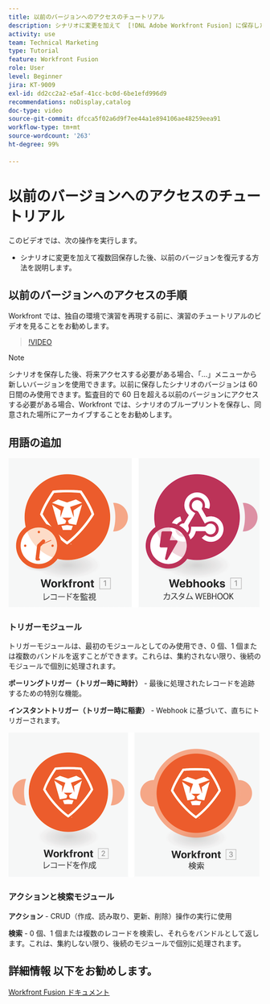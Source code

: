 ```yaml
---
title: 以前のバージョンへのアクセスのチュートリアル
description: シナリオに変更を加えて  [!DNL Adobe Workfront Fusion] に保存した後、以前のバージョンを復元する方法を説明します。
activity: use
team: Technical Marketing
type: Tutorial
feature: Workfront Fusion
role: User
level: Beginner
jira: KT-9009
exl-id: dd2cc2a2-e5af-41cc-bc0d-6be1efd996d9
recommendations: noDisplay,catalog
doc-type: video
source-git-commit: dfcca5f02a6d9f7ee44a1e894106ae48259eea91
workflow-type: tm+mt
source-wordcount: '263'
ht-degree: 99%

---
```


# 以前のバージョンへのアクセスのチュートリアル

このビデオでは、次の操作を実行します。

* シナリオに変更を加えて複数回保存した後、以前のバージョンを復元する方法を説明します。

## 以前のバージョンへのアクセスの手順

Workfront では、独自の環境で演習を再現する前に、演習のチュートリアルのビデオを見ることをお勧めします。

>[!VIDEO](https://video.tv.adobe.com/v/335268/?quality=12&learn=on&enablevpops)

>[!NOTE]
>
>シナリオを保存した後、将来アクセスする必要がある場合、「...」メニューから新しいバージョンを使用できます。以前に保存したシナリオのバージョンは 60 日間のみ使用できます。監査目的で 60 日を超える以前のバージョンにアクセスする必要がある場合、Workfront では、シナリオのブループリントを保存し、同意された場所にアーカイブすることをお勧めします。


## 用語の追加

![監視レコードとカスタム web フックモジュールの画像](assets/understand-the-basics-3.png)

### トリガーモジュール

トリガーモジュールは、最初のモジュールとしてのみ使用でき、0 個、1 個または複数のバンドルを返すことができます。これらは、集約されない限り、後続のモジュールで個別に処理されます。

**ポーリングトリガー（トリガー時に時計）** - 最後に処理されたレコードを追跡するための特別な機能。

**インスタントトリガー（トリガー時に稲妻）** - Webhook に基づいて、直ちにトリガーされます。

![レコード作成とモジュール検索の画像](assets/understand-the-basics-4.png)

### アクションと検索モジュール

**アクション** - CRUD（作成、読み取り、更新、削除）操作の実行に使用

**検索** - 0 個、1 個または複数のレコードを検索し、それらをバンドルとして返します。これは、集約しない限り、後続のモジュールで個別に処理されます。

## 詳細情報 以下をお勧めします。

[Workfront Fusion ドキュメント](https://experienceleague.adobe.com/en/docs/workfront-fusion/using/get-started-with-fusion/understand-workfront-fusion/workfront-fusion-overview)
